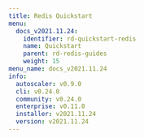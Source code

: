 ```yaml
---
title: Redis Quickstart
menu:
  docs_v2021.11.24:
    identifier: rd-quickstart-redis
    name: Quickstart
    parent: rd-redis-guides
    weight: 15
menu_name: docs_v2021.11.24
info:
  autoscaler: v0.9.0
  cli: v0.24.0
  community: v0.24.0
  enterprise: v0.11.0
  installer: v2021.11.24
  version: v2021.11.24
---
```


